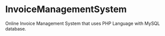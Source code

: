 # InvoiceManagementSystem
Online Invoice Management System that uses PHP Language with MySQL database. 
